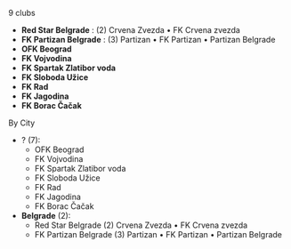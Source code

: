 9 clubs

- **Red Star Belgrade** : (2) Crvena Zvezda • FK Crvena zvezda
- **FK Partizan Belgrade** : (3) Partizan • FK Partizan • Partizan Belgrade
- **OFK Beograd**
- **FK Vojvodina**
- **FK Spartak Zlatibor voda**
- **FK Sloboda Užice**
- **FK Rad**
- **FK Jagodina**
- **FK Borac Čačak**




By City

- ? (7): 
  - OFK Beograd 
  - FK Vojvodina 
  - FK Spartak Zlatibor voda 
  - FK Sloboda Užice 
  - FK Rad 
  - FK Jagodina 
  - FK Borac Čačak 
- **Belgrade** (2): 
  - Red Star Belgrade  (2) Crvena Zvezda • FK Crvena zvezda
  - FK Partizan Belgrade  (3) Partizan • FK Partizan • Partizan Belgrade


